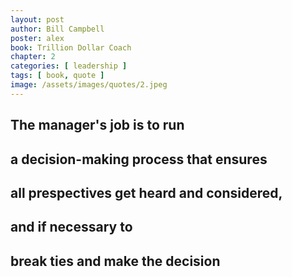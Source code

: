```yaml
---
layout: post
author: Bill Campbell
poster: alex
book: Trillion Dollar Coach
chapter: 2
categories: [ leadership ]
tags: [ book, quote ]
image: /assets/images/quotes/2.jpeg
---
```

## The manager's job is to run 
## a decision-making process that ensures 
## all prespectives get heard and considered,
## and if necessary to 
## break ties and make the decision
